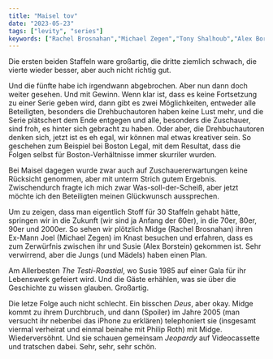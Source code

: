 ```yaml
---
title: "Maisel tov"
date: "2023-05-23"
tags: ["levity", "series"]
keywords: ["Rachel Brosnahan","Michael Zegen","Tony Shalhoub","Alex Borstein","Marin Hinkle"]
---
```

Die ersten beiden Staffeln ware großartig, die dritte ziemlich schwach, die vierte wieder besser, aber auch nicht richtig gut. 

Und die fünfte habe ich irgendwann abgebrochen. Aber nun dann doch weiter gesehen. Und mit Gewinn.
Wenn klar ist, dass es keine Fortsetzung zu einer Serie geben wird, dann gibt es zwei Möglichkeiten, entweder alle Beteiligten, besonders die Drehbuchautoren haben keine Lust mehr, und die Serie plätschert dem Ende entgegen und alle, besonders die Zuschauer, sind froh, es hinter sich gebracht zu haben. Oder aber, die Drehbuchautoren denken sich, jetzt ist es eh egal, wir können mal etwas kreativer sein. So geschehen zum Beispiel bei Boston Legal, mit dem Resultat, dass die Folgen selbst für Boston-Verhältnisse immer skurriler wurden.

Bei Maisel dagegen wurde zwar auch auf Zuschauererwartungen keine Rücksicht genommen, aber mit unterm Strich gutem Ergebnis. Zwischendurch fragte ich mich zwar Was-soll-der-Scheiß, aber jetzt möchte ich den Beteiligten meinen Glückwunsch aussprechen.

Um zu zeigen, dass man eigentlich Stoff für 30 Staffeln gehabt hätte, springen wir in die Zukunft (wir sind ja Anfang der 60er), in die 70er, 80er, 90er und 2000er. So sehen wir plötzlich Midge (Rachel Brosnahan) ihren Ex-Mann Joel (Michael Zegen) im Knast besuchen und erfahren, dass es zum Zerwürfnis zwischen ihr und Susie (Alex Borstein) gekommen ist. Sehr verwirrend, aber die Jungs (und Mädels) haben einen Plan.

Am Allerbesten *The Testi-Roastial*, wo Susie 1985 auf einer Gala für ihr Lebenswerk gefeiert wird. Und die Gäste erhählen, was sie über die Geschichte zu wissen glauben. Großartig.

Die letze Folge auch nicht schlecht. Ein bisschen *Deus*, aber okay. Midge kommt zu ihrem Durchbruch, und dann (Spoiler) im Jahre 2005 (man versucht ihr nebenbei das iPhone zu erklären) telephoniert sie (insgesamt viermal verheirat und einmal beinahe mit Philip Roth) mit Midge. Wiederversöhnt. Und sie schauen gemeinsam *Jeopardy* auf Videocassette und tratschen dabei. Sehr, sehr, sehr schön.